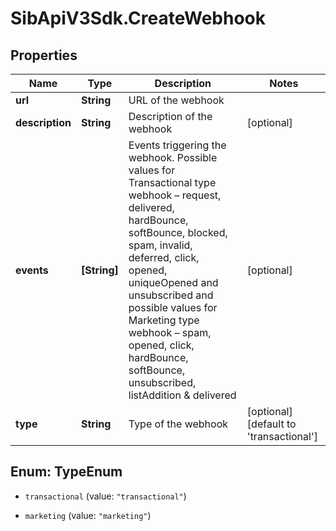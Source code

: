 # SibApiV3Sdk.CreateWebhook

## Properties
Name | Type | Description | Notes
------------ | ------------- | ------------- | -------------
**url** | **String** | URL of the webhook | 
**description** | **String** | Description of the webhook | [optional] 
**events** | **[String]** | Events triggering the webhook. Possible values for Transactional type webhook – request, delivered, hardBounce, softBounce, blocked, spam, invalid, deferred, click, opened, uniqueOpened and unsubscribed and possible values for Marketing type webhook – spam, opened, click, hardBounce, softBounce, unsubscribed, listAddition &amp; delivered | [optional] 
**type** | **String** | Type of the webhook | [optional] [default to &#39;transactional&#39;]


<a name="TypeEnum"></a>
## Enum: TypeEnum


* `transactional` (value: `"transactional"`)

* `marketing` (value: `"marketing"`)




